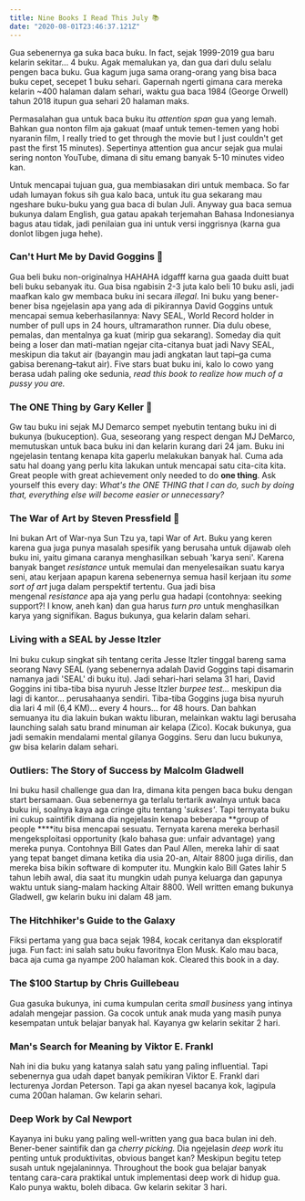 ```yaml
---
title: Nine Books I Read This July 📚
date: "2020-08-01T23:46:37.121Z"
---
```


Gua sebenernya ga suka baca buku. In fact, sejak 1999-2019 gua baru kelarin sekitar... 4 buku. Agak memalukan ya, dan gua dari dulu selalu pengen baca buku. Gua kagum juga sama orang-orang yang bisa baca buku cepet, secepet 1 buku sehari. Gapernah ngerti gimana cara mereka kelarin ~400 halaman dalam sehari, waktu gua baca 1984 (George Orwell) tahun 2018 itupun gua sehari 20 halaman maks.

Permasalahan gua untuk baca buku itu *attention span* gua yang lemah. Bahkan gua nonton film aja gakuat (maaf untuk temen-temen yang hobi nyaranin film, I really tried to get through the movie but I just couldn't get past the first 15 minutes). Sepertinya attention gua ancur sejak gua mulai sering nonton YouTube, dimana di situ emang banyak 5-10 minutes video kan.

Untuk mencapai tujuan gua, gua membiasakan diri untuk membaca. So far udah lumayan fokus sih gua kalo baca, untuk itu gua sekarang mau ngeshare buku-buku yang gua baca di bulan Juli. Anyway gua baca semua bukunya dalam English, gua gatau apakah terjemahan Bahasa Indonesianya bagus atau tidak, jadi penilaian gua ini untuk versi inggrisnya (karna gua donlot libgen juga hehe).

### Can't Hurt Me by David Goggins 🌟

Gua beli buku non-originalnya HAHAHA idgafff karna gua gaada duitt buat beli buku sebanyak itu. Gua bisa ngabisin 2-3 juta kalo beli 10 buku asli, jadi maafkan kalo gw membaca buku ini secara *illegal*. Ini buku yang bener-bener bisa ngejelasin apa yang ada di pikirannya David Goggins untuk mencapai semua keberhasilannya: Navy SEAL, World Record holder in number of pull ups in 24 hours, ultramarathon runner. Dia dulu obese, pemalas, dan mentalnya ga kuat (mirip gua sekarang). Someday dia quit being a loser dan mati-matian ngejar cita-citanya buat jadi Navy SEAL, meskipun dia takut air (bayangin mau jadi angkatan laut tapi–ga cuma gabisa berenang–takut air). Five stars buat buku ini, kalo lo cowo yang berasa udah paling oke sedunia, *read this book to realize how much of a pussy you are.*

### The ONE Thing by Gary Keller 🧭

Gw tau buku ini sejak MJ Demarco sempet nyebutin tentang buku ini di bukunya (bukuception). Gua, seseorang yang respect dengan MJ DeMarco, memutuskan untuk baca buku ini dan kelarin kurang dari 24 jam. Buku ini ngejelasin tentang kenapa kita gaperlu melakukan banyak hal. Cuma ada satu hal doang yang perlu kita lakukan untuk mencapai satu cita-cita kita. Great people with great achievement only needed to do **one thing**. Ask yourself this every day: *What's the ONE THING that I can do, such by doing that, everything else will become easier or unnecessary?*

### The War of Art by Steven Pressfield 🔪

Ini bukan Art of War-nya Sun Tzu ya, tapi War of Art. Buku yang keren karena gua juga punya masalah spesifik yang berusaha untuk dijawab oleh buku ini, yaitu gimana caranya menghasilkan sebuah 'karya seni'. Karena banyak banget *resistance* untuk memulai dan menyelesaikan suatu karya seni, atau kerjaan apapun karena sebenernya semua hasil kerjaan itu *some sort of art* juga dalam perspektif tertentu. Gua jadi bisa mengenal *resistance* apa aja yang perlu gua hadapi (contohnya: seeking support?! I know, aneh kan) dan gua harus *turn pro* untuk menghasilkan karya yang signifikan. Bagus bukunya, gua kelarin dalam sehari.

### Living with a SEAL by Jesse Itzler

Ini buku cukup singkat sih tentang cerita Jesse Itzler tinggal bareng sama seorang Navy SEAL (yang sebenernya adalah David Goggins tapi disamarin namanya jadi 'SEAL' di buku itu). Jadi sehari-hari selama 31 hari, David Goggins ini tiba-tiba bisa nyuruh Jesse Itzler *burpee test...* meskipun dia lagi di kantor... perusahaanya sendiri. Tiba-tiba Goggins juga bisa nyuruh dia lari 4 mil (6,4 KM)... every 4 hours... for 48 hours. Dan bahkan semuanya itu dia lakuin bukan waktu liburan, melainkan waktu lagi berusaha launching salah satu brand minuman air kelapa (Zico). Kocak bukunya, gua jadi semakin mendalami mental gilanya Goggins. Seru dan lucu bukunya, gw bisa kelarin dalam sehari.

### Outliers: The Story of Success by Malcolm Gladwell

Ini buku hasil challenge gua dan Ira, dimana kita pengen baca buku dengan start bersamaan. Gua sebenernya ga terlalu tertarik awalnya untuk baca buku ini, soalnya kaya aga cringe gitu tentang '*sukses'*. Tapi ternyata buku ini cukup saintifik dimana dia ngejelasin kenapa beberapa **group of people ****itu bisa mencapai sesuatu. Ternyata karena mereka berhasil mengeksploitasi opportunity (kalo bahasa gue: unfair advantage) yang mereka punya. Contohnya Bill Gates dan Paul Allen, mereka lahir di saat yang tepat banget dimana ketika dia usia 20-an, Altair 8800 juga dirilis, dan mereka bisa bikin software di komputer itu. Mungkin kalo Bill Gates lahir 5 tahun lebih awal, dia saat itu mungkin udah punya keluarga dan gapunya waktu untuk siang-malam hacking Altair 8800. Well written emang bukunya Gladwell, gw kelarin buku ini dalam 48 jam.

### The Hitchhiker's Guide to the Galaxy

Fiksi pertama yang gua baca sejak 1984, kocak ceritanya dan eksploratif juga. Fun fact: ini salah satu buku favoritnya Elon Musk. Kalo mau baca, baca aja cuma ga nyampe 200 halaman kok. Cleared this book in a day.

### The $100 Startup by Chris Guillebeau

Gua gasuka bukunya, ini cuma kumpulan cerita *small business* yang intinya adalah mengejar passion. Ga cocok untuk anak muda yang masih punya kesempatan untuk belajar banyak hal. Kayanya gw kelarin sekitar 2 hari.

### Man's Search for Meaning by Viktor E. Frankl

Nah ini dia buku yang katanya salah satu yang paling influential. Tapi sebenernya gua udah dapet banyak pemikiran Viktor E. Frankl dari lecturenya Jordan Peterson. Tapi ga akan nyesel bacanya kok, lagipula cuma 200an halaman. Gw kelarin sehari.

### Deep Work by Cal Newport

Kayanya ini buku yang paling well-written yang gua baca bulan ini deh. Bener-bener saintifik dan ga *cherry picking.* Dia ngejelasin *deep work* itu penting untuk produktivitas, obvious banget kan? Meskipun begitu tetep susah untuk ngejalaninnya. Throughout the book gua belajar banyak tentang cara-cara praktikal untuk implementasi deep work di hidup gua. Kalo punya waktu, boleh dibaca. Gw kelarin sekitar 3 hari.
